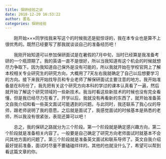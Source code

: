 ```yaml
---
title: 保研经验之谈
date: 2018-12-20 16:53:22
author: 匿名
categories: 保研经验
---
```

&emsp;&emsp;刚开始×××同学找我来写这个的时候我还是挺惊讶的，我在本专业也是算不上很优秀的。既然已经要写了那我就谈谈自己的准备经历吧！

&emsp;&emsp;我刚开始知道可以参加保研面试是在暑假的7月中旬，当时已经算是我准备考研的一个瓶颈期了。我的英语一直不是很好，所以当我知道有这个机会的时候就想尽力争取下。因为我知道自己保外是没有可能的，所以我就开始在学校官网上了解本校相关专业研究生的研究方向，大概用了7天左右我就确定了自己以后想要学习的方向。接下来我开始找导员和专业老师了解保研面试主要注意的地方。我开始准备是在8月份了，我先把有关这个研究方向本科的学过的课本认真看了一遍，然后就开始了解这个研究领域的一些新技术。我当时看这些新技术的时候也没有完全看懂，但是我已经尽力在看了。开学以后，我就没有再看新的东西了，就开始准备英文自我介绍和看一些英文面试可能遇到的问题。与此同时，我还联系了我心仪的导师，跟老师说明了我的意愿。之后就是面试了，我感觉面试的时候基本是熟悉的老师，所以我没有很紧张，表现还算可以吧！

&emsp;&emsp;总之，我的保研之路就分为三个阶段。第一个阶段就是确定感兴趣方向，第二个阶段就是准备相关内容了。一般要是自己确定了研究方向老师面试时就基本不会问其他方面的问题了。第三个阶段就是准备英文面试和联系导师了。英文自我介绍最好提前准备，面试时尽量不要磕磕绊绊的。其他的也就没什么了，希望可以帮到看这篇文章的你。
